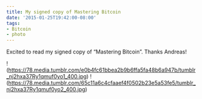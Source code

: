 ```yaml
---
title: My signed copy of Mastering Bitcoin
date: '2015-01-25T19:42:00-08:00'
tags:
- Bitcoin
- photo
---
```

Excited to read my signed copy of “Mastering Bitcoin”.  Thanks Andreas!

!(https://78.media.tumblr.com/e0b4fc61bbea2b9b6ffa5fa48b6a947b/tumblr_nj2hxa37Ry1qmuf0yo1_400.jpg)
!(https://78.media.tumblr.com/65c11a6c4cfaaef4f0502b23e5a53fe5/tumblr_nj2hxa37Ry1qmuf0yo2_400.jpg)
